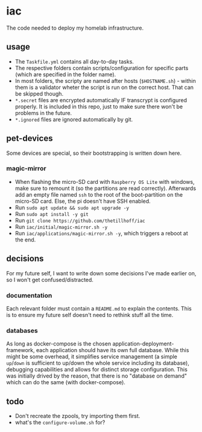 # iac

The code needed to deploy my homelab infrastructure.


## usage

- The `Taskfile.yml` contains all day-to-day tasks.
- The respective folders contain scripts/configuration for specific parts (which are specified in the folder name).
- In most folders, the scripty are named after hosts (`$HOSTNAME.sh`) - within them is a validator wheter the script is run on the correct host. That can be skipped though.
- `*.secret` files are encrypted automatically IF transcrypt is configured properly. It is included in this repo, just to make sure there won't be problems in the future.
- `*.ignored` files are ignored automatically by git.


## pet-devices

Some devices are special, so their bootstrapping is written down here.


### magic-mirror

- When flashing the micro-SD card with `Raspberry OS Lite` with windows, make sure to remount it (so the partitions are read correctly).
  Afterwards add an empty file named `ssh` to the root of the boot-partition on the micro-SD card. Else, the pi doesn't have SSH enabled.
- Run `sudo apt update && sudo apt upgrade -y`
- Run `sudo apt install -y git`
- Run `git clone https://github.com/thetillhoff/iac`
- Run `iac/initial/magic-mirror.sh -y`
- Run `iac/applications/magic-mirror.sh -y`, which triggers a reboot at the end.


## decisions

For my future self, I want to write down some decisions I've made earlier on, so I won't get confused/distracted.


### documentation

Each relevant folder must contain a `README.md` to explain the contents. This is to ensure my future self doesn't need to rethink stuff all the time.


### databases

As long as docker-compose is the chosen application-deployment-framework, each application should have its own full database. While this might be some overhead, it simplifies service management (a simple `up`/`down` is sufficient to up/down the whole service including its database), debugging capabilities and allows for distinct storage configuration.
This was initially drived by the reason, that there is no "database on demand" which can do the same (with docker-compose).


## todo
- Don't recreate the zpools, try importing them first.
- what's the `configure-volume.sh` for?
